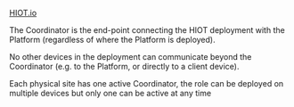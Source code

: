 <a href=http://www.hiot.io>HIOT.io</a>

The Coordinator is the end-point connecting the HIOT deployment with the Platform (regardless of where the Platform is deployed).

No other devices in the deployment can communicate beyond the Coordinator (e.g. to the Platform, or directly to a client device).

Each physical site has one active Coordinator, the role can be deployed on multiple devices but only one can be active at any time